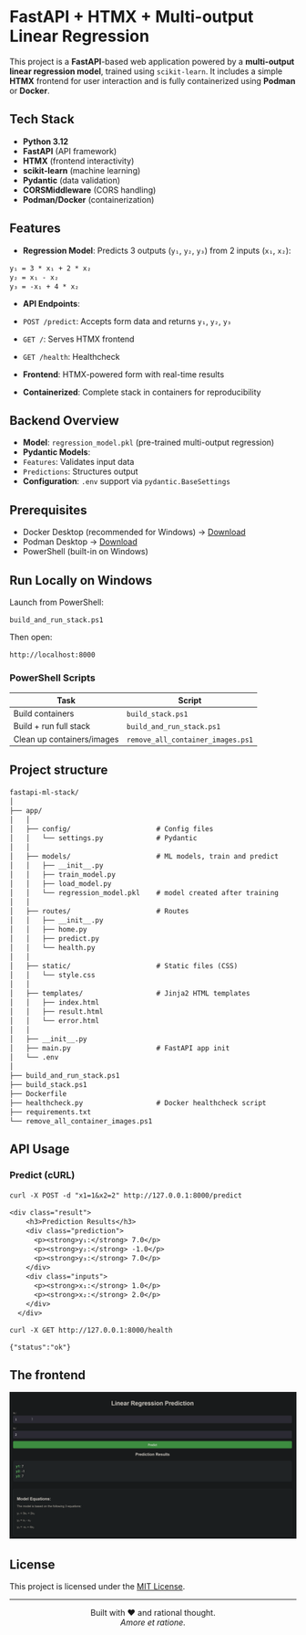 # FastAPI + HTMX + Multi-output Linear Regression

This project is a **FastAPI**-based web application powered by a **multi-output linear regression model**, trained using `scikit-learn`. It includes a simple **HTMX** frontend for user interaction and is fully containerized using **Podman** or **Docker**.

## Tech Stack

- **Python 3.12**
- **FastAPI** (API framework)
- **HTMX** (frontend interactivity)
- **scikit-learn** (machine learning)
- **Pydantic** (data validation)
- **CORSMiddleware** (CORS handling)
- **Podman/Docker** (containerization)

## Features

- **Regression Model**: Predicts 3 outputs (`y₁`, `y₂`, `y₃`) from 2 inputs (`x₁`, `x₂`):

```
y₁ = 3 * x₁ + 2 * x₂
y₂ = x₁ - x₂
y₃ = -x₁ + 4 * x₂
```

- **API Endpoints**:
- `POST /predict`: Accepts form data and returns `y₁`, `y₂`, `y₃`
- `GET /`: Serves HTMX frontend
- `GET /health`: Healthcheck

- **Frontend**: HTMX-powered form with real-time results
- **Containerized**: Complete stack in containers for reproducibility

## Backend Overview

- **Model**: `regression_model.pkl` (pre-trained multi-output regression)
- **Pydantic Models**:
- `Features`: Validates input data
- `Predictions`: Structures output
- **Configuration**: `.env` support via `pydantic.BaseSettings`

## Prerequisites

- Docker Desktop (recommended for Windows) → [Download](https://www.docker.com/products/docker-desktop/)
- Podman Desktop → [Download](https://podman.io/getting-started/installation)
- PowerShell (built-in on Windows)

## Run Locally on Windows

Launch from PowerShell:
```
build_and_run_stack.ps1
```

Then open:
```
http://localhost:8000
```

### PowerShell Scripts

| Task                               | Script                           |
|------------------------------------|----------------------------------|
| Build containers                   | `build_stack.ps1`                |
| Build + run full stack             | `build_and_run_stack.ps1`        |
| Clean up containers/images         | `remove_all_container_images.ps1`|


## Project structure
```
fastapi-ml-stack/
│
├── app/
│   │
│   ├── config/                     # Config files
│   │   └── settings.py             # Pydantic
│   │
│   ├── models/                     # ML models, train and predict
│   │   ├── __init__.py
│   │   ├── train_model.py          
│   │   ├── load_model.py           
│   │   └── regression_model.pkl    # model created after training
│   │
│   ├── routes/                     # Routes
│   │   ├── __init__.py
│   │   ├── home.py
│   │   ├── predict.py
│   │   └── health.py
│   │
│   ├── static/                     # Static files (CSS)
│   │   └── style.css
│   │
│   ├── templates/                  # Jinja2 HTML templates
│   │   ├── index.html
│   │   ├── result.html
│   │   └── error.html
│   │
│   ├── __init__.py
│   ├── main.py                     # FastAPI app init
│   └── .env
│
├── build_and_run_stack.ps1
├── build_stack.ps1
├── Dockerfile
├── healthcheck.py                  # Docker healthcheck script
├── requirements.txt 
└── remove_all_container_images.ps1

```
## API Usage

### Predict (cURL)

```
curl -X POST -d "x1=1&x2=2" http://127.0.0.1:8000/predict
```
```
<div class="result">
    <h3>Prediction Results</h3>
    <div class="prediction">
      <p><strong>y₁:</strong> 7.0</p>
      <p><strong>y₂:</strong> -1.0</p>
      <p><strong>y₃:</strong> 7.0</p>
    </div>
    <div class="inputs">
      <p><strong>x₁:</strong> 1.0</p>
      <p><strong>x₂:</strong> 2.0</p>
    </div>
  </div>
```
```
curl -X GET http://127.0.0.1:8000/health
```
```
{"status":"ok"}
```


## The frontend
![Frontend](/images/fe.png)

## License

This project is licensed under the [MIT License](https://mit-license.org/).

---

<p align="center">
  Built with ❤️ and rational thought.<br>
  <em>Amore et ratione.</em>
</p>


